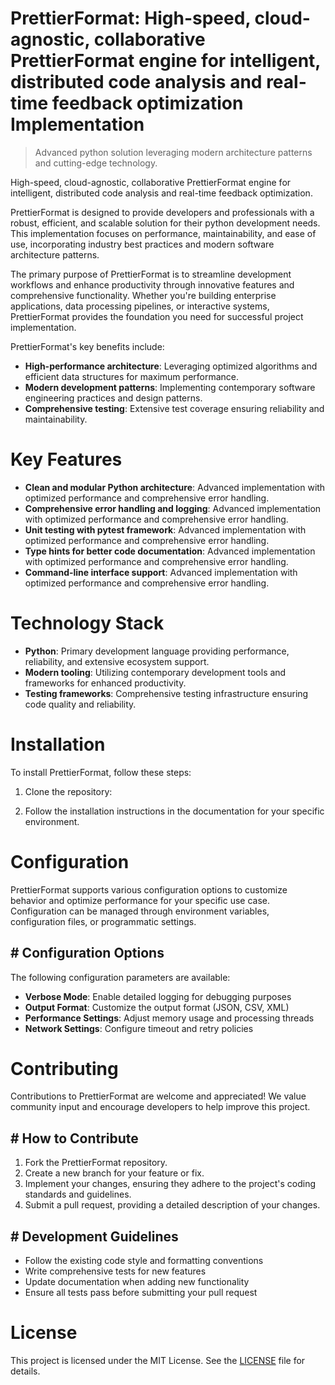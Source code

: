 <!-- fallback_PrettierFormat_20251003193022_68100 -->

# PrettierFormat: High-speed, cloud-agnostic, collaborative PrettierFormat engine for intelligent, distributed code analysis and real-time feedback optimization Implementation
> Advanced python solution leveraging modern architecture patterns and cutting-edge technology.

High-speed, cloud-agnostic, collaborative PrettierFormat engine for intelligent, distributed code analysis and real-time feedback optimization.

PrettierFormat is designed to provide developers and professionals with a robust, efficient, and scalable solution for their python development needs. This implementation focuses on performance, maintainability, and ease of use, incorporating industry best practices and modern software architecture patterns.

The primary purpose of PrettierFormat is to streamline development workflows and enhance productivity through innovative features and comprehensive functionality. Whether you're building enterprise applications, data processing pipelines, or interactive systems, PrettierFormat provides the foundation you need for successful project implementation.

PrettierFormat's key benefits include:

* **High-performance architecture**: Leveraging optimized algorithms and efficient data structures for maximum performance.
* **Modern development patterns**: Implementing contemporary software engineering practices and design patterns.
* **Comprehensive testing**: Extensive test coverage ensuring reliability and maintainability.

# Key Features

* **Clean and modular Python architecture**: Advanced implementation with optimized performance and comprehensive error handling.
* **Comprehensive error handling and logging**: Advanced implementation with optimized performance and comprehensive error handling.
* **Unit testing with pytest framework**: Advanced implementation with optimized performance and comprehensive error handling.
* **Type hints for better code documentation**: Advanced implementation with optimized performance and comprehensive error handling.
* **Command-line interface support**: Advanced implementation with optimized performance and comprehensive error handling.

# Technology Stack

* **Python**: Primary development language providing performance, reliability, and extensive ecosystem support.
* **Modern tooling**: Utilizing contemporary development tools and frameworks for enhanced productivity.
* **Testing frameworks**: Comprehensive testing infrastructure ensuring code quality and reliability.

# Installation

To install PrettierFormat, follow these steps:

1. Clone the repository:


2. Follow the installation instructions in the documentation for your specific environment.

# Configuration

PrettierFormat supports various configuration options to customize behavior and optimize performance for your specific use case. Configuration can be managed through environment variables, configuration files, or programmatic settings.

## # Configuration Options

The following configuration parameters are available:

* **Verbose Mode**: Enable detailed logging for debugging purposes
* **Output Format**: Customize the output format (JSON, CSV, XML)
* **Performance Settings**: Adjust memory usage and processing threads
* **Network Settings**: Configure timeout and retry policies

# Contributing

Contributions to PrettierFormat are welcome and appreciated! We value community input and encourage developers to help improve this project.

## # How to Contribute

1. Fork the PrettierFormat repository.
2. Create a new branch for your feature or fix.
3. Implement your changes, ensuring they adhere to the project's coding standards and guidelines.
4. Submit a pull request, providing a detailed description of your changes.

## # Development Guidelines

* Follow the existing code style and formatting conventions
* Write comprehensive tests for new features
* Update documentation when adding new functionality
* Ensure all tests pass before submitting your pull request

# License

This project is licensed under the MIT License. See the [LICENSE](https://github.com/Nurulika/PrettierFormat/blob/main/LICENSE) file for details.
